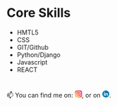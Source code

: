 
<!--
**Billy001/Billy001** is a ✨ _special_ ✨ repository because its `README.md` (this file) appears on your GitHub profile.

Here are some ideas to get you started:

- 🔭 I’m currently working on ...
- 
- 👯 I’m looking to collaborate on ...
- 🤔 I’m looking for help with ...
- 💬 Ask me about ...
- 📫 How to reach me: ...
- 😄 Pronouns: ...
- ⚡ Fun fact: ...
-->



# Core Skills
  
  * HMTL5
  * CSS
  * GIT/Github
  * Python/Django
  * Javascript
  * REACT
#   


📫 You can find me on: [![Instagram][1.2]][1], or on [![LinkedIn][2.2]][2].

<!-- Icons -->

[1.2]: https://github.com/Billy001/Billy001/blob/master/img/instagram-sketched.png
[2.2]: https://github.com/Billy001/Billy001/blob/master/img/linkedin.png 

<!-- Links to your social media accounts -->

[1]: https://instagram.com/aspiringdevelopersa
[2]:  https://www.linkedin.com/in/bwvanheerde-2019
